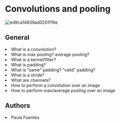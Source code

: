# Convolutions and pooling
<img src="https://i.ibb.co/m6dCY6M/ed9ca14839ad0201f19e.gif" alt="ed9ca14839ad0201f19e" border="0">

## General

<li>What is a convolution?</li>
<li>What is max pooling? average pooling?</li>
<li>What is a kernel/filter?</li>
<li>What is padding?</li>
<li>What is “same” padding? “valid” padding?</li>
<li>What is a stride?</li>
<li>What are channels?</li>
<li>How to perform a convolution over an image</li>
<li>How to perform max/average pooling over an image</li>

## Authors
<li> Paula Fuentes </li>

